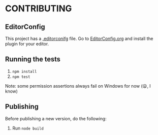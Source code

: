 CONTRIBUTING
===

## EditorConfig

This project has a [.editorconifg](.editorconfig) file. Go to [EditorConfig.org](EditorConfig.org) and install the plugin for your editor.

## Running the tests

1. `npm install`
2. `npm test`

Note: some permission assertions always fail on Windows for now (:frowning:, I know)

## Publishing

Before publishing a new version, do the following:

1. Run `node build`